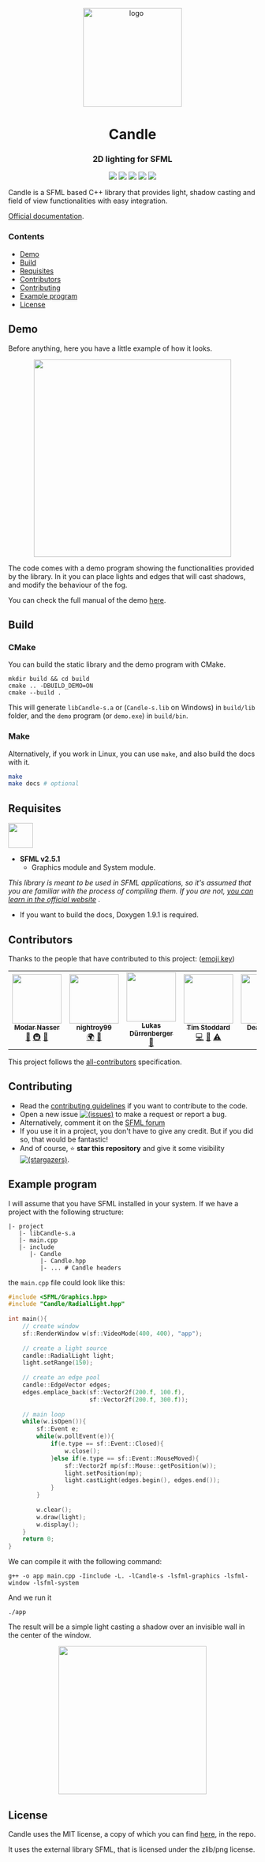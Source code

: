 <p align="center"><a href="https://miguelmj.github.io/Candle"><img src="doc/logo.svg" alt="logo" height="200px"/></a></p>
<h1 align="center">Candle</h1>
<h3 align="center">2D lighting for SFML</h3>
<p align="center">
<img src="https://img.shields.io/badge/C++-11-00599C?style=flat-square&logo=c%2B%2B">
<img src="https://img.shields.io/badge/SFML-v2.5.1-8CC445?logo=SFML&style=flat-square">
<a href="https://miguelmj.github.io/Candle"><img src="https://img.shields.io/badge/code-documented-success?style=flat-square"/></a>
<img src="https://img.shields.io/badge/version-v1.0-informational?style=flat-square"/>
<a href="LICENSE"><img src="https://img.shields.io/badge/license-MIT-informational?style=flat-square"/></a>
</p>
Candle is a SFML based C++ library that provides light, shadow casting and field of view  functionalities with easy integration.

[Official documentation](https://miguelmj.github.io/Candle).

### Contents

- [Demo](#Demo)
- [Build](#Build)
- [Requisites](#Requisites)
- [Contributors](#Contributors)
- [Contributing](#Contributing)
- [Example program](#Example-program)
- [License](#License)

## Demo

Before anything, here you have a little example of how it looks.

<p align="center"><img src="doc/img/demo.gif" height="400"></p>

The code comes with a demo program showing the functionalities provided by the library. In it you can place lights and edges that will cast shadows, and modify the behaviour of the fog.

You can check the full manual of the demo [here](https://miguelmj.github.io/Candle/demo_manual.html).

## Build

### CMake

You can build the static library and the demo program with CMake.

```shell
mkdir build && cd build
cmake .. -DBUILD_DEMO=ON
cmake --build .
```

This will generate `libCandle-s.a` or (`Candle-s.lib` on Windows) in `build/lib` folder, and the `demo` program (or `demo.exe`) in `build/bin`.

###  Make

Alternatively, if you work in Linux, you can use `make`, and also build the docs with it.

```bash
make
make docs # optional	
```

## Requisites

<img src="https://www.sfml-dev.org/download/goodies/sfml-icon.svg" height="50">

- **SFML v2.5.1**
  - Graphics module and System module.

_This library is meant to be used in SFML applications, so it's assumed that you are familiar with the process of compiling them. If you are not, [you can learn in the official website](https://www.sfml-dev.org/tutorials/2.5/)_ . 

- If you want to build the docs, Doxygen 1.9.1 is required.

## Contributors

Thanks to the people that have contributed to this project: ([emoji key](https://allcontributors.org/docs/en/emoji-key))

<!-- ALL-CONTRIBUTORS-LIST:START - Do not remove or modify this section -->
<!-- prettier-ignore-start -->
<!-- markdownlint-disable -->
<table>
  <tr>
    <td align="center"><a href="http://madour.github.io"><img src="https://avatars.githubusercontent.com/u/11854124?v=4?s=100" width="100px;" alt=""/><br /><sub><b>Modar Nasser</b></sub></a><br /><a href="https://github.com/MiguelMJ/Candle/issues?q=author%3AMadour" title="Bug reports">🐛</a> <a href="#infra-Madour" title="Infrastructure (Hosting, Build-Tools, etc)">🚇</a> <a href="https://github.com/MiguelMJ/Candle/commits?author=Madour" title="Documentation">📖</a></td>
    <td align="center"><a href="https://github.com/nightroy99"><img src="https://avatars.githubusercontent.com/u/35336823?v=4?s=100" width="100px;" alt=""/><br /><sub><b>nightroy99</b></sub></a><br /><a href="#translation-nightroy99" title="Translation">🌍</a> <a href="https://github.com/MiguelMJ/Candle/pulls?q=is%3Apr+reviewed-by%3Anightroy99" title="Reviewed Pull Requests">👀</a></td>
    <td align="center"><a href="https://my-gate.net/"><img src="https://avatars.githubusercontent.com/u/920861?v=4?s=100" width="100px;" alt=""/><br /><sub><b>Lukas Dürrenberger</b></sub></a><br /><a href="https://github.com/MiguelMJ/Candle/issues?q=author%3AeXpl0it3r" title="Bug reports">🐛</a></td>
    <td align="center"><a href="http://gamepopper.co.uk/"><img src="https://avatars.githubusercontent.com/u/6163825?v=4?s=100" width="100px;" alt=""/><br /><sub><b>Tim Stoddard</b></sub></a><br /><a href="https://github.com/MiguelMJ/Candle/commits?author=gamepopper" title="Code">💻</a> <a href="https://github.com/MiguelMJ/Candle/issues?q=author%3Agamepopper" title="Bug reports">🐛</a> <a href="https://github.com/MiguelMJ/Candle/commits?author=gamepopper" title="Tests">⚠️</a></td>
    <td align="center"><a href="https://github.com/Dead-Deus"><img src="https://avatars.githubusercontent.com/u/89898198?v=4?s=100" width="100px;" alt=""/><br /><sub><b>Dead-Deus</b></sub></a><br /><a href="#infra-Dead-Deus" title="Infrastructure (Hosting, Build-Tools, etc)">🚇</a> <a href="https://github.com/MiguelMJ/Candle/issues?q=author%3ADead-Deus" title="Bug reports">🐛</a></td>
    <td align="center"><a href="https://github.com/JonathSpirit"><img src="https://avatars.githubusercontent.com/u/48102745?v=4?s=100" width="100px;" alt=""/><br /><sub><b>GuillaumeG.</b></sub></a><br /><a href="https://github.com/MiguelMJ/Candle/issues?q=author%3AJonathSpirit" title="Bug reports">🐛</a> <a href="https://github.com/MiguelMJ/Candle/commits?author=JonathSpirit" title="Tests">⚠️</a></td>
  </tr>
</table>

<!-- markdownlint-restore -->
<!-- prettier-ignore-end -->

<!-- ALL-CONTRIBUTORS-LIST:END -->

This project follows the [all-contributors](https://allcontributors.org/) specification.

## Contributing

- Read the [contributing guidelines](CONTRIBUTING.md) if you want to contribute to the code.
- Open a new issue [![(issues)](https://img.shields.io/github/issues/MiguelMJ/Candle?logo=github&style=social)](https://github.com/MiguelMJ/Candle/issues/new) to make a request or report a bug.
- Alternatively, comment it on the [SFML forum](https://en.sfml-dev.org/forums/index.php?topic=27631)
- If you use it in a project, you don't have to give any credit. But if you did so, that would be fantastic!
- And of course, :star:  **star this repository** and give it some visibility [![(stargazers)](https://img.shields.io/github/stars/MiguelMJ/Candle?style=social)](https://github.com/MiguelMJ/Candle/stargazers).

## Example program

I will assume that you have SFML installed in your system. If we have a project with the following structure:

```
|- project
   |- libCandle-s.a
   |- main.cpp
   |- include
      |- Candle
         |- Candle.hpp
         |- ... # Candle headers
```

the `main.cpp` file could look like this:

```C++
#include <SFML/Graphics.hpp>
#include "Candle/RadialLight.hpp"
 
int main(){
    // create window
    sf::RenderWindow w(sf::VideoMode(400, 400), "app");
    
    // create a light source
    candle::RadialLight light;
    light.setRange(150);
    
    // create an edge pool
    candle::EdgeVector edges;
    edges.emplace_back(sf::Vector2f(200.f, 100.f), 
                       sf::Vector2f(200.f, 300.f));
    
    // main loop
    while(w.isOpen()){
        sf::Event e;
        while(w.pollEvent(e)){
            if(e.type == sf::Event::Closed){
                w.close();
            }else if(e.type == sf::Event::MouseMoved){
                sf::Vector2f mp(sf::Mouse::getPosition(w));
                light.setPosition(mp);
                light.castLight(edges.begin(), edges.end());
            }
        }
        
        w.clear();
        w.draw(light);
        w.display();
    }
    return 0;
}
```

We can compile it with the following command:

```shell
g++ -o app main.cpp -Iinclude -L. -lCandle-s -lsfml-graphics -lsfml-window -lsfml-system
```

And we run it

```shell
./app
```

The result will be a simple light casting a shadow over an invisible wall in the center of the window.

<p align="center"><img src="doc/img/example.gif" height="300"/></p>

## License

Candle uses the MIT license, a copy of which you can find [here](LICENSE), in the repo.

It uses the external library SFML, that is licensed under the zlib/png license.

